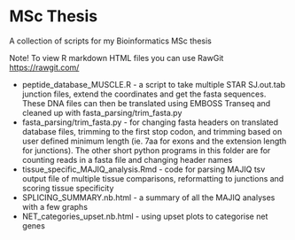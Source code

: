 # MSc Thesis
A collection of scripts for my Bioinformatics MSc thesis

Note! To view R markdown HTML files you can use RawGit https://rawgit.com/

  * peptide_database_MUSCLE.R - a script to take multiple STAR SJ.out.tab junction files, extend the coordinates and get the fasta sequences. These DNA files can then be translated using EMBOSS Transeq and cleaned up with fasta_parsing/trim_fasta.py
  * fasta_parsing/trim_fasta.py - for changing fasta headers on translated database files, trimming to the first stop codon, and trimming based on user defined minimum length (ie. 7aa for exons and the extension length for junctions). The other short python programs in this folder are for counting reads in a fasta file and changing header names
  * tissue_specific_MAJIQ_analysis.Rmd - code for parsing MAJIQ tsv output file of multiple tissue comparisons, reformatting to junctions and scoring tissue specificity
  * SPLICING_SUMMARY.nb.html - a summary of all the MAJIQ analyses with a few graphs
  * NET_categories_upset.nb.html - using upset plots to categorise net genes
